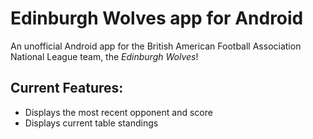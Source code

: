 # Edinburgh Wolves app for Android

An unofficial Android app for the British American Football Association National League team, the _Edinburgh Wolves_!

## Current Features:

- Displays the most recent opponent and score
- Displays current table standings
